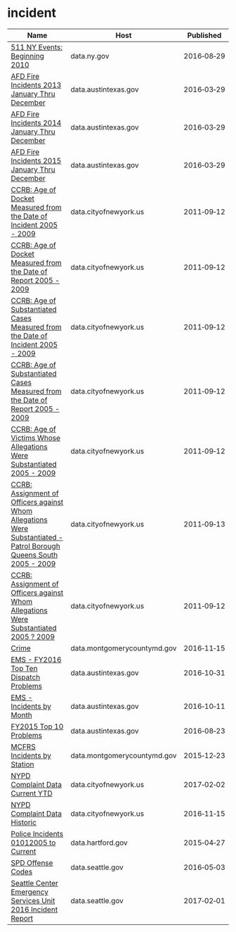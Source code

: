 # incident

Name | Host | Published
---- | ---- | ---------
[511 NY Events: Beginning 2010](../datasets/ah74-pg4w.md) | data.ny.gov | 2016&#x2011;08&#x2011;29
[AFD Fire Incidents 2013 January Thru December](../datasets/f94t-frec.md) | data.austintexas.gov | 2016&#x2011;03&#x2011;29
[AFD Fire Incidents 2014 January Thru December](../datasets/7ad5-5kzx.md) | data.austintexas.gov | 2016&#x2011;03&#x2011;29
[AFD Fire Incidents 2015 January Thru December](../datasets/h77e-esmt.md) | data.austintexas.gov | 2016&#x2011;03&#x2011;29
[CCRB: Age of Docket Measured from the Date of Incident 2005 - 2009](../datasets/g8v5-qeu5.md) | data.cityofnewyork.us | 2011&#x2011;09&#x2011;12
[CCRB: Age of Docket Measured from the Date of Report 2005 - 2009](../datasets/7atn-adw6.md) | data.cityofnewyork.us | 2011&#x2011;09&#x2011;12
[CCRB: Age of Substantiated Cases Measured from the Date of Incident 2005 - 2009](../datasets/jgjk-h2bn.md) | data.cityofnewyork.us | 2011&#x2011;09&#x2011;12
[CCRB: Age of Substantiated Cases Measured from the Date of Report 2005 - 2009](../datasets/22zm-qrtq.md) | data.cityofnewyork.us | 2011&#x2011;09&#x2011;12
[CCRB: Age of Victims Whose Allegations Were Substantiated 2005 - 2009](../datasets/xj6i-rnxp.md) | data.cityofnewyork.us | 2011&#x2011;09&#x2011;12
[CCRB: Assignment of Officers against Whom Allegations Were Substantiated - Patrol Borough Queens South 2005 - 2009](../datasets/c2v8-zzjq.md) | data.cityofnewyork.us | 2011&#x2011;09&#x2011;13
[CCRB: Assignment of Officers against Whom Allegations Were Substantiated 2005 ? 2009](../datasets/uggy-myiz.md) | data.cityofnewyork.us | 2011&#x2011;09&#x2011;12
[Crime](../datasets/icn6-v9z3.md) | data.montgomerycountymd.gov | 2016&#x2011;11&#x2011;15
[EMS - FY2016 Top Ten Dispatch Problems](../datasets/etau-83bk.md) | data.austintexas.gov | 2016&#x2011;10&#x2011;31
[EMS - Incidents by Month](../datasets/gjtj-jt2d.md) | data.austintexas.gov | 2016&#x2011;10&#x2011;11
[FY2015 Top 10 Problems](../datasets/7u4f-uwua.md) | data.austintexas.gov | 2016&#x2011;08&#x2011;23
[MCFRS Incidents by Station](../datasets/mf5d-mtzf.md) | data.montgomerycountymd.gov | 2015&#x2011;12&#x2011;23
[NYPD Complaint Data Current YTD](../datasets/5uac-w243.md) | data.cityofnewyork.us | 2017&#x2011;02&#x2011;02
[NYPD Complaint Data Historic](../datasets/qgea-i56i.md) | data.cityofnewyork.us | 2016&#x2011;11&#x2011;15
[Police Incidents 01012005 to Current](../datasets/889t-nwfu.md) | data.hartford.gov | 2015&#x2011;04&#x2011;27
[SPD Offense Codes](../datasets/22zb-azac.md) | data.seattle.gov | 2016&#x2011;05&#x2011;03
[Seattle Center Emergency Services Unit 2016 Incident Report](../datasets/wgrr-kk3q.md) | data.seattle.gov | 2017&#x2011;02&#x2011;01

